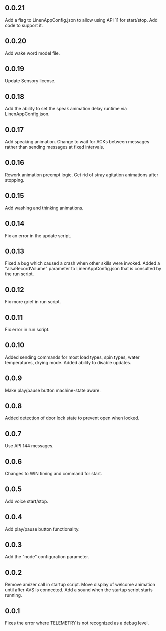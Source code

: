 0.0.21
------
Add a flag to LinenAppConfig.json to allow using API 11 for start/stop. Add code to support it.

0.0.20
------
Add wake word model file.

0.0.19
------
Update Sensory license.

0.0.18
------
Add the ability to set the speak animation delay runtime via LinenAppConfig.json.

0.0.17
------
Add speaking animation.
Change to wait for ACKs between messages rather than sending messages at fixed intervals.

0.0.16
------
Rework animation preempt logic.
Get rid of stray agitation animations after stopping.

0.0.15
------
Add washing and thinking animations.

0.0.14
------
Fix an error in the update script.

0.0.13
------
Fixed a bug which caused a crash when other skills were invoked.
Added a "alsaRecordVolume" parameter to LinenAppConfig.json that is consulted by the run script.

0.0.12
------
Fix more grief in run script.

0.0.11
------
Fix error in run script.

0.0.10
------
Added sending commands for most load types, spin types, water temperatures, drying mode. Added ability to disable updates.

0.0.9
-----
Make play/pause button machine-state aware.

0.0.8
-----
Added detection of door lock state to prevent open when locked.

0.0.7
-----
Use API 144 messages.

0.0.6
-----
Changes to WIN timing and command for start.

0.0.5
-----
Add voice start/stop.

0.0.4
-----
Add play/pause button functionality.

0.0.3
-----
Add the "node" configuration parameter.

0.0.2
-----
Remove amizer call in startup script.
Move display of welcome animation until after AVS is connected.
Add a sound when the startup script starts running.

0.0.1
-----
Fixes the error where TELEMETRY is not recognized as a debug level.
